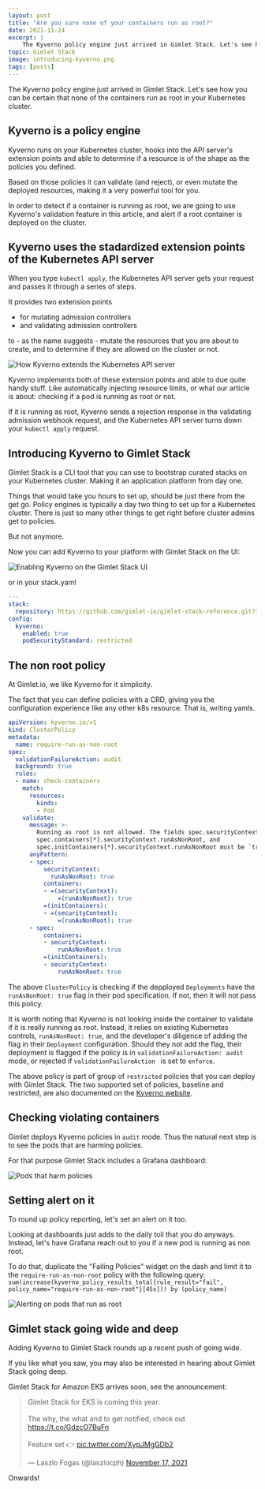 ```yaml
---
layout: post
title: "Are you sure none of your containers run as root?"
date: 2021-11-24
excerpt: |
    The Kyverno policy engine just arrived in Gimlet Stack. Let's see how you can be certain that none of the containers run as root in your Kubernetes cluster.
topic: Gimlet Stack
image: introducing-kyverno.png
tags: [posts]
---
```


The Kyverno policy engine just arrived in Gimlet Stack. Let's see how you can be certain that none of the containers run as root in your Kubernetes cluster.

## Kyverno is a policy engine

Kyverno runs on your Kubernetes cluster, hooks into the API server's extension points and able to determine if a resource is of the shape as the policies you defined.

Based on those policies it can validate (and reject), or even mutate the deployed resources, making it a very powerful tool for you.

In order to detect if a container is running as root, we are going to use Kyverno's validation feature in this article, and alert if a root container is deployed on the cluster.

## Kyverno uses the stadardized extension points of the Kubernetes API server

When you type `kubectl apply`, the Kubernetes API server gets your request and passes it through a series of steps.

It provides two extension points

- for mutating admission controllers
- and validating admission controllers

to - as the name suggests - mutate the resources that you are about to create, and to determine if they are allowed on the cluster or not.

![How Kyverno extends the Kubernetes API server](https://kyverno.io/images/kyverno-architecture.png)

Kyverno implements both of these extension points and able to due quite handy stuff. Like automatically injecting resource limits, or what our article is about: checking if a pod is running as root or not.

If it is running as root, Kyverno sends a rejection response in the validating admission webhook request, and the Kubernetes API server turns down your `kubectl apply` request.

## Introducing Kyverno to Gimlet Stack

Gimlet Stack is a CLI tool that you can use to bootstrap curated stacks on your Kubernetes cluster. Making it an application platform from day one.

Things that would take you hours to set up, should be just there from the get go. Policy engines is typically a day two thing to set  up for a Kubernetes cluster. There is just so many other things to get right before cluster admins get to policies.

But not anymore.

Now you can add Kyverno to your platform with Gimlet Stack on the UI:

![Enabling Kyverno on the Gimlet Stack UI](/enabling-kyverno.png)

or in your stack.yaml

```yaml
---
stack:
  repository: https://github.com/gimlet-io/gimlet-stack-reference.git?tag=v0.10.0
config:
  kyverno:
    enabled: true
    podSecurityStandard: restricted
```

## The non root policy

At Gimlet.io, we like Kyverno for it simplicity.

The fact that you can define policies with a CRD, giving you the configuration experience like any other k8s resource. That is, writing yamls.

```yaml
apiVersion: kyverno.io/v1
kind: ClusterPolicy
metadata:
  name: require-run-as-non-root
spec:
  validationFailureAction: audit
  background: true
  rules:
  - name: check-containers
    match:
      resources:
        kinds:
        - Pod
    validate:
      message: >-
        Running as root is not allowed. The fields spec.securityContext.runAsNonRoot,
        spec.containers[*].securityContext.runAsNonRoot, and
        spec.initContainers[*].securityContext.runAsNonRoot must be `true`.        
      anyPattern:
      - spec:
          securityContext:
            runAsNonRoot: true
          containers:
          - =(securityContext):
              =(runAsNonRoot): true
          =(initContainers):
          - =(securityContext):
              =(runAsNonRoot): true
      - spec:
          containers:
          - securityContext:
              runAsNonRoot: true
          =(initContainers):
          - securityContext:
              runAsNonRoot: true
```

The above `ClusterPolicy` is checking if the depployed `Deployments` have the `runAsNonRoot: true` flag in their pod specification. If not, then it will not pass this policy.

It is worth noting that Kyverno is not looking inside the container to validate if it is really running as root. Instead, it relies on existing Kubernetes controls, `runAsNonRoot: true`, and the developer's diligence of adding the flag in their `Deployment` configuration. Should they not add the flag, their deployment is flagged if the policy is in `validationFailureAction: audit` mode, or rejected if `validationFailureAction ` is set to `enforce`.

The above policy is part of group of `restricted` policies that you can deploy with Gimlet Stack. The two supported set of policies, baseline and restricted, are also documented on the [Kyverno website](https://kyverno.io/policies).

## Checking violating containers

Gimlet deploys Kyverno policies in `audit` mode. Thus the natural next step is to see the pods that are harming policies.

For that purpose Gimlet Stack includes a Grafana dashboard:

![Pods that harm policies](/policy-dash.png)

## Setting alert on it

To round up policy reporting, let's set an alert on it too.

Looking at dashboards just adds to the daily toil that you do anyways. Instead, let's have Grafana reach out to you if a new pod is running as non root.

To do that, duplicate the "Failing Policies" widget on the dash and limit it to the `require-run-as-non-root` policy with the following query: `sum(increase(kyverno_policy_results_total{rule_result="fail", policy_name="require-run-as-non-root"}[45s])) by (policy_name)`

![Alerting on pods that run as root](/policy-alert.png)


## Gimlet stack going wide and deep

Adding Kyverno to Gimlet Stack rounds up a recent push of going wide.

If you like what you saw, you may also be interested in hearing about Gimlet Stack going deep.

Gimlet Stack for Amazon EKS arrives soon, see the announcement:

<blockquote class="twitter-tweet"><p lang="en" dir="ltr">Gimlet Stack for EKS is coming this year.<br><br>The why, the what and to get notified, check out <a href="https://t.co/GdzcO7BuFn">https://t.co/GdzcO7BuFn</a><br><br>Feature set 👉 <a href="https://t.co/XypJMgGDb2">pic.twitter.com/XypJMgGDb2</a></p>&mdash; Laszlo Fogas (@laszlocph) <a href="https://twitter.com/laszlocph/status/1460954766159368193?ref_src=twsrc%5Etfw">November 17, 2021</a></blockquote> <script async src="https://platform.twitter.com/widgets.js" charset="utf-8"></script> 

Onwards!
